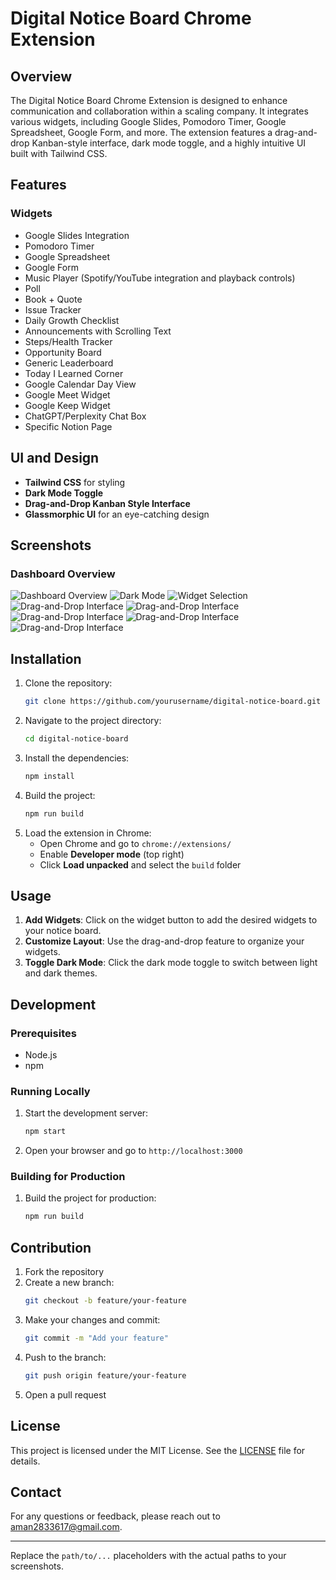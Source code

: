 # Digital Notice Board Chrome Extension

## Overview

The Digital Notice Board Chrome Extension is designed to enhance communication and collaboration within a scaling company. It integrates various widgets, including Google Slides, Pomodoro Timer, Google Spreadsheet, Google Form, and more. The extension features a drag-and-drop Kanban-style interface, dark mode toggle, and a highly intuitive UI built with Tailwind CSS.

## Features

###  Widgets
- Google Slides Integration
- Pomodoro Timer
- Google Spreadsheet
- Google Form
- Music Player (Spotify/YouTube integration and playback controls)
- Poll
- Book + Quote
- Issue Tracker
- Daily Growth Checklist
- Announcements with Scrolling Text
- Steps/Health Tracker
- Opportunity Board
- Generic Leaderboard
- Today I Learned Corner
- Google Calendar Day View
- Google Meet Widget
- Google Keep Widget
- ChatGPT/Perplexity Chat Box
- Specific Notion Page

## UI and Design

- **Tailwind CSS** for styling
- **Dark Mode Toggle**
- **Drag-and-Drop Kanban Style Interface**
- **Glassmorphic UI** for an eye-catching design

## Screenshots

### Dashboard Overview
![Dashboard Overview](ss/ss1.png)
![Dark Mode](ss/ss2.png)
![Widget Selection](ss/ss3.png)
![Drag-and-Drop Interface](ss/ss4.png)
![Drag-and-Drop Interface](ss/ss5.png)
![Drag-and-Drop Interface](ss/ss6.png)
![Drag-and-Drop Interface](ss/ss7.png)
![Drag-and-Drop Interface](ss/ss8.png)


## Installation

1. Clone the repository:
    ```bash
    git clone https://github.com/yourusername/digital-notice-board.git
    ```
2. Navigate to the project directory:
    ```bash
    cd digital-notice-board
    ```
3. Install the dependencies:
    ```bash
    npm install
    ```
4. Build the project:
    ```bash
    npm run build
    ```
5. Load the extension in Chrome:
    - Open Chrome and go to `chrome://extensions/`
    - Enable **Developer mode** (top right)
    - Click **Load unpacked** and select the `build` folder

## Usage

1. **Add Widgets**: Click on the widget button to add the desired widgets to your notice board.
2. **Customize Layout**: Use the drag-and-drop feature to organize your widgets.
3. **Toggle Dark Mode**: Click the dark mode toggle to switch between light and dark themes.

## Development

### Prerequisites

- Node.js
- npm

### Running Locally

1. Start the development server:
    ```bash
    npm start
    ```
2. Open your browser and go to `http://localhost:3000`

### Building for Production

1. Build the project for production:
    ```bash
    npm run build
    ```

## Contribution

1. Fork the repository
2. Create a new branch:
    ```bash
    git checkout -b feature/your-feature
    ```
3. Make your changes and commit:
    ```bash
    git commit -m "Add your feature"
    ```
4. Push to the branch:
    ```bash
    git push origin feature/your-feature
    ```
5. Open a pull request

## License

This project is licensed under the MIT License. See the [LICENSE](LICENSE) file for details.

## Contact

For any questions or feedback, please reach out to [aman2833617@gmail.com](mailto:your.email@example.com).

---

Replace the `path/to/...` placeholders with the actual paths to your screenshots.
